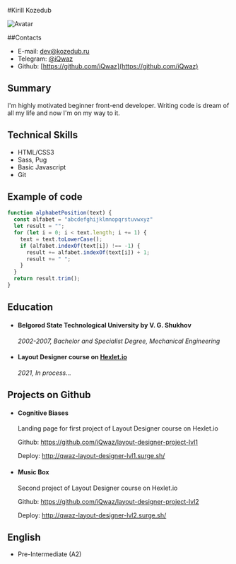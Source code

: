 #Kirill Kozedub

![Avatar](https://avatars.githubusercontent.com/u/48980893?s=400&u=9e1d393cdca0204dbd625baba140aa81e4b49c53&v=4)

##Contacts

- E-mail: dev@kozedub.ru
- Telegram: [@iQwaz](https://t.me/iQwaz)
- Github: [https://github.com/iQwaz](https://github.com/iQwaz)

## Summary
I'm highly motivated beginner front-end developer. Writing code is dream of all my life and now I'm on my way to it.

## Technical Skills
- HTML/CSS3
- Sass, Pug
- Basic Javascript
- Git

## Example of code
```javascript
function alphabetPosition(text) {
  const alfabet = "abcdefghijklmnopqrstuvwxyz"
  let result = "";
  for (let i = 0; i < text.length; i += 1) {
    text = text.toLowerCase();
    if (alfabet.indexOf(text[i]) !== -1) {
      result += alfabet.indexOf(text[i]) + 1;
      result += " ";
    }
  }
  return result.trim();
}
```

## Education

- #### Belgorod State Technological University by V. G. Shukhov
  _2002-2007, Bachelor and Specialist Degree, Mechanical Engineering_

- #### Layout Designer course on [Hexlet.io](https://hexlet.io)
  _2021, In process..._

## Projects on Github

- #### Cognitive Biases

  Landing page for first project of Layout Designer course on Hexlet.io

  Github: https://github.com/iQwaz/layout-designer-project-lvl1

  Deploy: http://qwaz-layout-designer-lvl1.surge.sh/

- #### Music Box

  Second project of Layout Designer course on Hexlet.io

  Github: https://github.com/iQwaz/layout-designer-project-lvl2

  Deploy: http://qwaz-layout-designer-lvl2.surge.sh/

## English
- Pre-Intermediate (A2)
